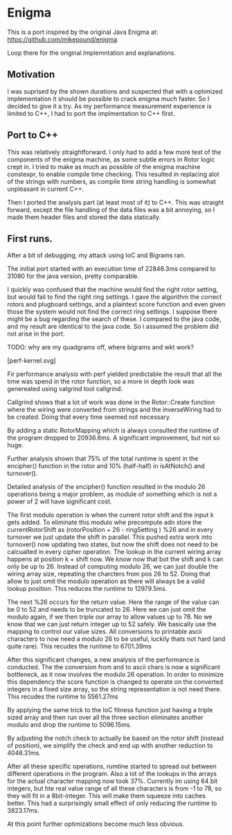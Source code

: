 # Enigma

This is a port inspired by the original Java Enigma at: https://github.com/mikepound/enigma

Loop there for the original Implemntation and explanations.

## Motivation 

I was suprised by the shown durations and suspected that with a optimized implementation it should be possible to crack enigma much faster. So I decided to give it a try. 
As my performance measurement experience is limited to C++, I had to port the implmentation to C++ first. 

## Port to C++ 

This was relatively straightforward. 
I only had to add a few more test of the components of the enigma machine, as some subtle errors in Rotor logic crept in. 
I tried to make as much as possible of the enigma machine constexpr, to enable compile time checking. This resulted in replacing alot of the strings with numbers, as compile time string handling is somewhat unpleasant in current C++. 

Then I ported the analysis part (at least most of it) to C++. This was straight forward, except the file handling of the data files was a bit annoying, so I made them header files and stored the data statically. 

## First runs. 

After a bit of debugging, my attack using IoC and Bigrams ran. 

The initial port started with an execution time of 22846.3ms compared to 31080 for the java version, pretty comparable.

I quickly was confused that the machine would find the right rotor setting, but would fail to find the right ring settings. 
I gave the algorithm the correct rotors and plugboard settings, and a plaintext score function and even given those the system would not find the correct ring settings. 
I suppose there might be a bug regarding the search of these. I compared to the java code, and my result are identical to the java code. So i assumed the problem did not arise in the port.

TODO: why are my quadgrams off, where bigrams and wkt work?

[perf-kernel.svg]

Fir performance analysis with perf yielded predictable the result that all the time was spend in the rotor function, so a more in depth look was genereated using valgrind tool callgrind. 

Callgrind shows that a lot of work was done in the Rotor::Create function where the wiring were converted from strings and the inverseWiring had to be created. Doing that every time seemed not necessary.

By adding a static RotorMapping which is always consulted the runtime of the program dropped to 20936.6ms. A significant improvement, but not so huge.

Further analysis shown that 75% of the total runtime is spent in the encipher() function in the rotor and 10% (half-half) in isAtNotch() and turnover().

Detailed analysis of the encipher() function resulted in the modulo 26 operations being a major problem, as module of something which is not a power of 2 will have significant cost. 

The first modulo operation is when the current rotor shift and the input k gets added. To eliminate this modulo whe precompute adn store the currentRotorShift  as (rotorPosition  + 26 - ringSetting ) %26 and in every turnover we just update the shift in parallel. This pushed extra work into turnover() now updating two states, but now the shift does not need to be calcualted in every cipher operation.
The lookup in the current wiring array happens at position k + shift now. 
We know now that bot the shift and k can only be up to 26.
Instead of computing modulo 26, we can just double the wiring array size, repeating the charcters from pos 26 to 52. 
Doing that allow to just omit the modulo operation as there will always be a valid lookup position. 
This reduces the runtime to 12979.5ms.

The next %26 occurs for the return value. Here the range of the value can be 0 to 52 and needs to be truncated to 26. 
Here we can just omit the modulo again, if we then triple our array to allow values up to 78. No we know that we can just return integer up to 52 safely. 
We basically use the mapping to control our value sizes. All conversions to printable ascii characters to now need a modulo 26 to be useful, luckily thats not hard (and quite rare).
This recudes the runtime to 6701.39ms

After this significant changes, a new analysis of the performance is conducted.
The the conversion from and to ascii chars is now a significant bottleneck, as it now involves the modulo 26 operation. 
In order to minimize this dependency the score function is changed to operate 
on the converted integers in a fixed size array, so the string representation is not need there.
This recudes the runtime to 5561.27ms

By applying the same trick to the IoC fitness function just having a triple sized array and then run over all the three section eliminates another modulo and drop the runtime to 5096.15ms.

By adjusting the notch check to actually be based on the rotor shift (instead of position), we simplify the check and end up with another reduction to 4046.31ms.

After all these specific operations, rumtine started to spread out between different operations in the program. Also a lot of the lookups in the arrays for the actual character mapping now took 37%. Currently im using 64 bit integers, but hte real value range of all these characters is from -1 to 78, so they will fit in a 8bit-integer. This will make them squeeze into caches better.
This had a surprisingly small effect of only reducing the runtime to 3823.17ms.

At this point further optimizations become much less obvious. 
